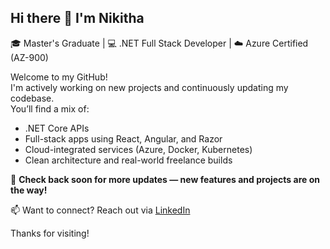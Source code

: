 ## Hi there 👋 I'm Nikitha

🎓 Master's Graduate | 💻 .NET Full Stack Developer | ☁️ Azure Certified (AZ-900)

Welcome to my GitHub!  
I'm actively working on new projects and continuously updating my codebase.  
You’ll find a mix of:
- .NET Core APIs
- Full-stack apps using React, Angular, and Razor
- Cloud-integrated services (Azure, Docker, Kubernetes)
- Clean architecture and real-world freelance builds

📌 **Check back soon for more updates — new features and projects are on the way!**

📫 Want to connect? Reach out via [LinkedIn](https://www.linkedin.com/in/nikitha-mayreddy-b80055356)  

Thanks for visiting!

